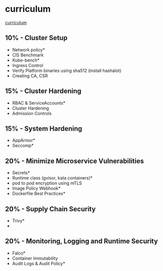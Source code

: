 # curriculum

[curriculum](https://github.com/cncf/curriculum/blob/master/CKS_Curriculum_%20v1.25.pdf)

## 10% - Cluster Setup
- Network policy*
- CIS Benchmark
- Kube-bench*
- Ingress Control
- Verify Platform binaries using sha512 (install hashalot)
- Creating CA, CSR

## 15% - Cluster Hardening
- RBAC & ServiceAccounts*
- Cluster Hardening
- Admission Controls

## 15% - System Hardening
- AppArmor* 
- Seccomp*

## 20% - Minimize Microservice Vulnerabilities
- Secrets*
- Runtime class (gvisor, kata containers)*
- pod to pod encryption using mTLS
- Image Policy Webhook*
- Dockerfile Best Practices*

## 20% - Supply Chain Security
- Trivy*
- 

## 20% - Monitoring, Logging and Runtime Security
- Falco*
- Container Immutability
- Audit Logs & Audit Policy*
